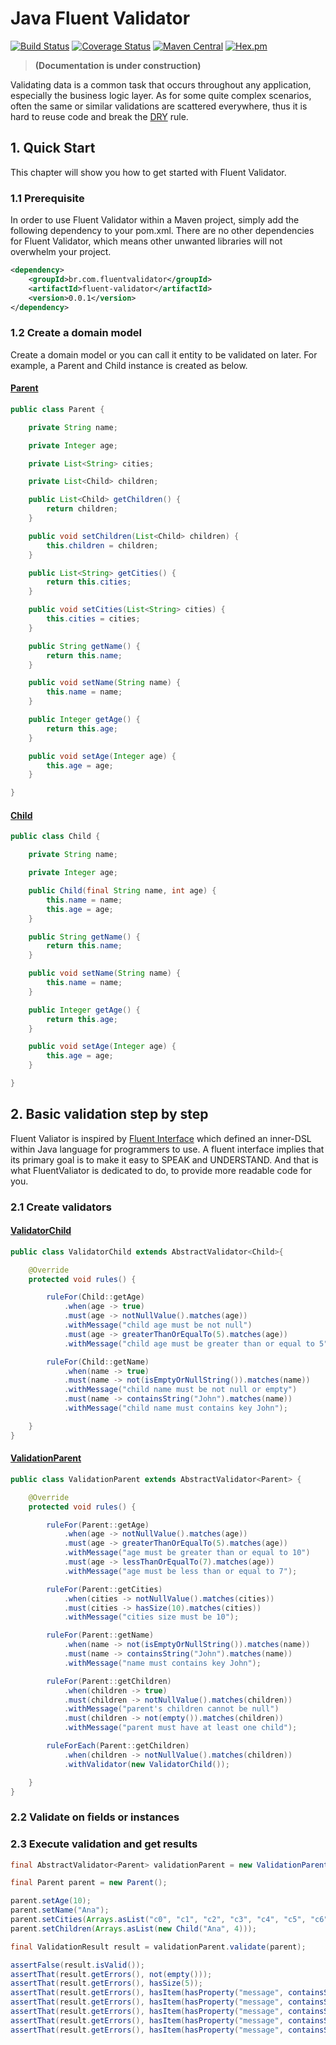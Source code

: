 # Java Fluent Validator

[![Build Status](https://travis-ci.org/mvallim/java-fluent-validator.svg?branch=master)](https://travis-ci.org/mvallim/java-fluent-validator)
[![Coverage Status](https://coveralls.io/repos/github/mvallim/java-fluent-validator/badge.svg?branch=master)](https://coveralls.io/github/mvallim/java-fluent-validator?branch=master)
[![Maven Central](https://maven-badges.herokuapp.com/maven-central/br.com.fluentvalidator/java-fluent-validator/badge.svg)](https://maven-badges.herokuapp.com/maven-central/br.com.fluentvalidator/java-fluent-validator)
[![Hex.pm](https://img.shields.io/hexpm/l/plug.svg)](http://www.apache.org/licenses/LICENSE-2.0)

> **(Documentation is under construction)**

Validating data is a common task that occurs throughout any application, especially the business logic layer. As for some quite complex scenarios, often the same or similar validations are scattered everywhere, thus it is hard to reuse code and break the [DRY](https://en.wikipedia.org/wiki/Don%27t_repeat_yourself) rule.

## 1. Quick Start

This chapter will show you how to get started with Fluent Validator.

### 1.1 Prerequisite

In order to use Fluent Validator within a Maven project, simply add the following dependency to your pom.xml. There are no other dependencies for Fluent Validator, which means other unwanted libraries will not overwhelm your project.

```xml
<dependency>
    <groupId>br.com.fluentvalidator</groupId>
    <artifactId>fluent-validator</artifactId>
    <version>0.0.1</version>
</dependency>
```

### 1.2 Create a domain model

Create a domain model or you can call it entity to be validated on later. For example, a Parent and Child instance is created as below.

#### [Parent](src/test/java/br/com/fluentvalidator/model/Parent.java)

```java
public class Parent {

    private String name;

    private Integer age;

    private List<String> cities;

    private List<Child> children;

    public List<Child> getChildren() {
        return children;
    }

    public void setChildren(List<Child> children) {
        this.children = children;
    }

    public List<String> getCities() {
        return this.cities;
    }

    public void setCities(List<String> cities) {
        this.cities = cities;
    }

    public String getName() {
        return this.name;
    }

    public void setName(String name) {
        this.name = name;
    }

    public Integer getAge() {
        return this.age;
    }

    public void setAge(Integer age) {
        this.age = age;
    }

}
```

#### [Child](src/test/java/br/com/fluentvalidator/model/Child.java)

```java
public class Child {

    private String name;

    private Integer age;

    public Child(final String name, int age) {
        this.name = name;
        this.age = age;
    }

    public String getName() {
        return this.name;
    }

    public void setName(String name) {
        this.name = name;
    }

    public Integer getAge() {
        return this.age;
    }

    public void setAge(Integer age) {
        this.age = age;
    }

}
```

## 2. Basic validation step by step

Fluent Valiator is inspired by [Fluent Interface](https://www.martinfowler.com/bliki/FluentInterface.html) which defined an inner-DSL within Java language for programmers to use. A fluent interface implies that its primary goal is to make it easy to SPEAK and UNDERSTAND. And that is what FluentValiator is dedicated to do, to provide more readable code for you.

### 2.1 Create validators

#### [ValidatorChild](src/test/java/br/com/fluentvalidator/validator/ValidatorChild.java)

```java
public class ValidatorChild extends AbstractValidator<Child>{

    @Override
    protected void rules() {

        ruleFor(Child::getAge)
            .when(age -> true)
            .must(age -> notNullValue().matches(age))
            .withMessage("child age must be not null")
            .must(age -> greaterThanOrEqualTo(5).matches(age))
            .withMessage("child age must be greater than or equal to 5");

        ruleFor(Child::getName)
            .when(name -> true)
            .must(name -> not(isEmptyOrNullString()).matches(name))
            .withMessage("child name must be not null or empty")
            .must(name -> containsString("John").matches(name))
            .withMessage("child name must contains key John");

    }
}
```

#### [ValidationParent](src/test/java/br/com/fluentvalidator/validator/ValidationParent.java)

```java
public class ValidationParent extends AbstractValidator<Parent> {

    @Override
    protected void rules() {

        ruleFor(Parent::getAge)
            .when(age -> notNullValue().matches(age))
            .must(age -> greaterThanOrEqualTo(5).matches(age))
            .withMessage("age must be greater than or equal to 10")
            .must(age -> lessThanOrEqualTo(7).matches(age))
            .withMessage("age must be less than or equal to 7");

        ruleFor(Parent::getCities)
            .when(cities -> notNullValue().matches(cities))
            .must(cities -> hasSize(10).matches(cities))
            .withMessage("cities size must be 10");

        ruleFor(Parent::getName)
            .when(name -> not(isEmptyOrNullString()).matches(name))
            .must(name -> containsString("John").matches(name))
            .withMessage("name must contains key John");

        ruleFor(Parent::getChildren)
            .when(children -> true)
            .must(children -> notNullValue().matches(children))
            .withMessage("parent's children cannot be null")
            .must(children -> not(empty()).matches(children))
            .withMessage("parent must have at least one child");

        ruleForEach(Parent::getChildren)
            .when(children -> notNullValue().matches(children))
            .withValidator(new ValidatorChild());

    }
}
```

### 2.2 Validate on fields or instances

### 2.3 Execute validation and get results

```java
final AbstractValidator<Parent> validationParent = new ValidationParent();

final Parent parent = new Parent();

parent.setAge(10);
parent.setName("Ana");
parent.setCities(Arrays.asList("c0", "c1", "c2", "c3", "c4", "c5", "c6", "c7", "c8"));
parent.setChildren(Arrays.asList(new Child("Ana", 4)));

final ValidationResult result = validationParent.validate(parent);

assertFalse(result.isValid());
assertThat(result.getErrors(), not(empty()));
assertThat(result.getErrors(), hasSize(5));
assertThat(result.getErrors(), hasItem(hasProperty("message", containsString("name must contains key John"))));
assertThat(result.getErrors(), hasItem(hasProperty("message", containsString("child age must be greater than or equal to 5"))));
assertThat(result.getErrors(), hasItem(hasProperty("message", containsString("age must be less than or equal to 7"))));
assertThat(result.getErrors(), hasItem(hasProperty("message", containsString("cities size must be 10"))));
assertThat(result.getErrors(), hasItem(hasProperty("message", containsString("name must contains key John"))));
```
